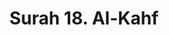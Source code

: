 ---
title       : "Surah 18. Al-Kahf"
DATE        : 7/25/2018 9:18:17 AM
draft       : false
TYPE        : "quran"

BookCode    : "ARB"
SurahNumber : "18"
TotalAyah   : "110"
---